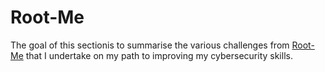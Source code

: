 # Root-Me

The goal of this sectionis to summarise the various challenges from [Root-Me](https://www.root-me.org/?lang=en) that I undertake on my path to improving my cybersecurity skills.